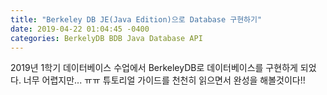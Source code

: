 ```yaml
---
title: "Berkeley DB JE(Java Edition)으로 Database 구현하기"
date: 2019-04-22 01:04:45 -0400
categories: BerkelyDB BDB Java Database API
---
```


2019년 1학기 데이터베이스 수업에서
BerkeleyDB로 데이터베이스를 구현하게 되었다.
너무 어렵지만... ㅠㅠ 튜토리얼 가이드를 천천히 읽으면서 완성을 해볼것이다!!
